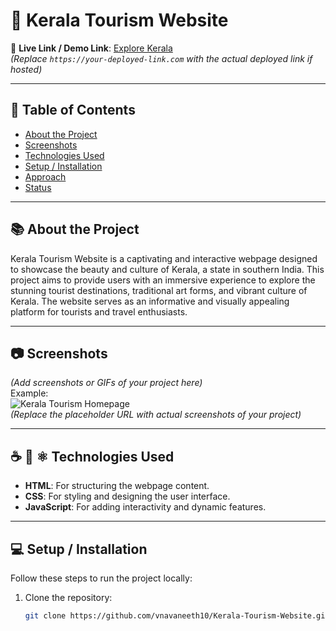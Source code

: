 # 📛 Kerala Tourism Website

🔗 **Live Link / Demo Link**: [Explore Kerala](https://your-deployed-link.com)  
*(Replace `https://your-deployed-link.com` with the actual deployed link if hosted)*

---

## 📑 Table of Contents
- [About the Project](#-about-the-project)
- [Screenshots](#-screenshots)
- [Technologies Used](#-technologies-used)
- [Setup / Installation](#-setup--installation)
- [Approach](#-approach)
- [Status](#-status)

---

## 📚 About the Project
Kerala Tourism Website is a captivating and interactive webpage designed to showcase the beauty and culture of Kerala, a state in southern India. This project aims to provide users with an immersive experience to explore the stunning tourist destinations, traditional art forms, and vibrant culture of Kerala. The website serves as an informative and visually appealing platform for tourists and travel enthusiasts.

---

## 📷 Screenshots
*(Add screenshots or GIFs of your project here)*  
Example:  
![Kerala Tourism Homepage](https://via.placeholder.com/800x400)  
*(Replace the placeholder URL with actual screenshots of your project)*

---

## ☕️ 🐍 ⚛️ Technologies Used
- **HTML**: For structuring the webpage content.
- **CSS**: For styling and designing the user interface.
- **JavaScript**: For adding interactivity and dynamic features.

---

## 💻 Setup / Installation
Follow these steps to run the project locally:

1. Clone the repository:
   ```bash
   git clone https://github.com/vnavaneeth10/Kerala-Tourism-Website.git

